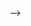 <!-- BASICS OF REACT
WEEK 1
---------------------------------------------------  
. React Roadmap & Create react projects
. Understanding the react flow & Structure

. JSX & Props
. Functional Components
  
. Lists,Keys,Ternary
. React styling

. React & UI Frameworks
. React Project


WEEK 2
-------------------------------------------------------- 
. intro to state - UseState & Conditional Rendering [ background changer - React Project]
. useEffect, useRef, UseCallBack

. Custom hook - [Currency Project]
. React Router
  
. React Forms - React Hook Form & YUP
. React Project

. React Context - Context API & Local Storage
. React Project - Dark mode & Light mode with Context API


<!-- ADVANCED REACT
WEEK 3
-------------------------------------------------------------
. Data Handling(Consuming APIs - Axios)
. State Management with Context API

. State Management Redux Toolkit
. Login & Registration Project with Redux Toolkit
  
. React Query
. React Project

. React Testing Library
. React Project --> -->
